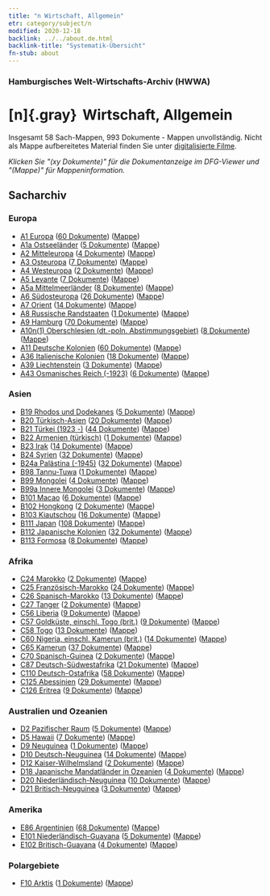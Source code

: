 ```yaml
---
title: "n Wirtschaft, Allgemein"
etr: category/subject/n
modified: 2020-12-18
backlink: ../../about.de.html
backlink-title: "Systematik-Übersicht"
fn-stub: about
---
```


### Hamburgisches Welt-Wirtschafts-Archiv (HWWA)
# [n]{.gray}&#8201; Wirtschaft, Allgemein&#160; 




Insgesamt 58 Sach-Mappen, 993 Dokumente - Mappen unvollständig.
Nicht als Mappe aufbereitetes Material finden Sie unter [digitalisierte Filme](/film/h1_sh).

_Klicken Sie "(xy Dokumente)" für die Dokumentanzeige im DFG-Viewer und "(Mappe)" für Mappeninformation._

## Sacharchiv




### Europa

- [A1 Europa](../../../geo/about.de.html#A1) (<a href="https://dfg-viewer.de/show/?tx_dlf[id]=https://pm20.zbw.eu/mets/sh/1408xx/140892/1449xx/144930/public.mets.de.xml" target="_blank">60 Dokumente</a>) ([Mappe](http://purl.org/pressemappe20/folder/sh/140892,144930))
- [A1a Ostseeländer](../../../geo/about.de.html#A1a) (<a href="https://dfg-viewer.de/show/?tx_dlf[id]=https://pm20.zbw.eu/mets/sh/1408xx/140894/1449xx/144930/public.mets.de.xml" target="_blank">5 Dokumente</a>) ([Mappe](http://purl.org/pressemappe20/folder/sh/140894,144930))
- [A2 Mitteleuropa](../../../geo/about.de.html#A2) (<a href="https://dfg-viewer.de/show/?tx_dlf[id]=https://pm20.zbw.eu/mets/sh/1408xx/140895/1449xx/144930/public.mets.de.xml" target="_blank">4 Dokumente</a>) ([Mappe](http://purl.org/pressemappe20/folder/sh/140895,144930))
- [A3 Osteuropa](../../../geo/about.de.html#A3) (<a href="https://dfg-viewer.de/show/?tx_dlf[id]=https://pm20.zbw.eu/mets/sh/1408xx/140896/1449xx/144930/public.mets.de.xml" target="_blank">7 Dokumente</a>) ([Mappe](http://purl.org/pressemappe20/folder/sh/140896,144930))
- [A4 Westeuropa](../../../geo/about.de.html#A4) (<a href="https://dfg-viewer.de/show/?tx_dlf[id]=https://pm20.zbw.eu/mets/sh/1408xx/140897/1449xx/144930/public.mets.de.xml" target="_blank">2 Dokumente</a>) ([Mappe](http://purl.org/pressemappe20/folder/sh/140897,144930))
- [A5 Levante](../../../geo/about.de.html#A5) (<a href="https://dfg-viewer.de/show/?tx_dlf[id]=https://pm20.zbw.eu/mets/sh/1408xx/140898/1449xx/144930/public.mets.de.xml" target="_blank">7 Dokumente</a>) ([Mappe](http://purl.org/pressemappe20/folder/sh/140898,144930))
- [A5a Mittelmeerländer](../../../geo/about.de.html#A5a) (<a href="https://dfg-viewer.de/show/?tx_dlf[id]=https://pm20.zbw.eu/mets/sh/1408xx/140899/1449xx/144930/public.mets.de.xml" target="_blank">8 Dokumente</a>) ([Mappe](http://purl.org/pressemappe20/folder/sh/140899,144930))
- [A6 Südosteuropa](../../../geo/about.de.html#A6) (<a href="https://dfg-viewer.de/show/?tx_dlf[id]=https://pm20.zbw.eu/mets/sh/1409xx/140900/1449xx/144930/public.mets.de.xml" target="_blank">26 Dokumente</a>) ([Mappe](http://purl.org/pressemappe20/folder/sh/140900,144930))
- [A7 Orient](../../../geo/about.de.html#A7) (<a href="https://dfg-viewer.de/show/?tx_dlf[id]=https://pm20.zbw.eu/mets/sh/1409xx/140902/1449xx/144930/public.mets.de.xml" target="_blank">14 Dokumente</a>) ([Mappe](http://purl.org/pressemappe20/folder/sh/140902,144930))
- [A8 Russische Randstaaten](../../../geo/about.de.html#A8) (<a href="https://dfg-viewer.de/show/?tx_dlf[id]=https://pm20.zbw.eu/mets/sh/1409xx/140904/1449xx/144930/public.mets.de.xml" target="_blank">1 Dokumente</a>) ([Mappe](http://purl.org/pressemappe20/folder/sh/140904,144930))
- [A9 Hamburg](../../../geo/about.de.html#A9) (<a href="https://dfg-viewer.de/show/?tx_dlf[id]=https://pm20.zbw.eu/mets/sh/1409xx/140905/1449xx/144930/public.mets.de.xml" target="_blank">70 Dokumente</a>) ([Mappe](http://purl.org/pressemappe20/folder/sh/140905,144930))
- [A10n(1) Oberschlesien (dt.-poln. Abstimmungsgebiet)](../../../geo/about.de.html#A10n(1)) (<a href="https://dfg-viewer.de/show/?tx_dlf[id]=https://pm20.zbw.eu/mets/sh/1409xx/140948/1449xx/144930/public.mets.de.xml" target="_blank">8 Dokumente</a>) ([Mappe](http://purl.org/pressemappe20/folder/sh/140948,144930))
- [A11 Deutsche Kolonien](../../../geo/about.de.html#A11) (<a href="https://dfg-viewer.de/show/?tx_dlf[id]=https://pm20.zbw.eu/mets/sh/1409xx/140960/1449xx/144930/public.mets.de.xml" target="_blank">60 Dokumente</a>) ([Mappe](http://purl.org/pressemappe20/folder/sh/140960,144930))
- [A36 Italienische Kolonien](../../../geo/about.de.html#A36) (<a href="https://dfg-viewer.de/show/?tx_dlf[id]=https://pm20.zbw.eu/mets/sh/1410xx/141012/1449xx/144930/public.mets.de.xml" target="_blank">18 Dokumente</a>) ([Mappe](http://purl.org/pressemappe20/folder/sh/141012,144930))
- [A39 Liechtenstein](../../../geo/about.de.html#A39) (<a href="https://dfg-viewer.de/show/?tx_dlf[id]=https://pm20.zbw.eu/mets/sh/1410xx/141016/1449xx/144930/public.mets.de.xml" target="_blank">3 Dokumente</a>) ([Mappe](http://purl.org/pressemappe20/folder/sh/141016,144930))
- [A43 Osmanisches Reich (-1923)](../../../geo/about.de.html#A43) (<a href="https://dfg-viewer.de/show/?tx_dlf[id]=https://pm20.zbw.eu/mets/sh/1410xx/141034/1449xx/144930/public.mets.de.xml" target="_blank">6 Dokumente</a>) ([Mappe](http://purl.org/pressemappe20/folder/sh/141034,144930))

### Asien

- [B19 Rhodos und Dodekanes](../../../geo/about.de.html#B19) (<a href="https://dfg-viewer.de/show/?tx_dlf[id]=https://pm20.zbw.eu/mets/sh/1411xx/141106/1449xx/144930/public.mets.de.xml" target="_blank">5 Dokumente</a>) ([Mappe](http://purl.org/pressemappe20/folder/sh/141106,144930))
- [B20 Türkisch-Asien](../../../geo/about.de.html#B20) (<a href="https://dfg-viewer.de/show/?tx_dlf[id]=https://pm20.zbw.eu/mets/sh/1411xx/141108/1449xx/144930/public.mets.de.xml" target="_blank">20 Dokumente</a>) ([Mappe](http://purl.org/pressemappe20/folder/sh/141108,144930))
- [B21 Türkei (1923 -)](../../../geo/about.de.html#B21) (<a href="https://dfg-viewer.de/show/?tx_dlf[id]=https://pm20.zbw.eu/mets/sh/1411xx/141111/1449xx/144930/public.mets.de.xml" target="_blank">44 Dokumente</a>) ([Mappe](http://purl.org/pressemappe20/folder/sh/141111,144930))
- [B22 Armenien (türkisch)](../../../geo/about.de.html#B22) (<a href="https://dfg-viewer.de/show/?tx_dlf[id]=https://pm20.zbw.eu/mets/sh/1411xx/141112/1449xx/144930/public.mets.de.xml" target="_blank">1 Dokumente</a>) ([Mappe](http://purl.org/pressemappe20/folder/sh/141112,144930))
- [B23 Irak](../../../geo/about.de.html#B23) (<a href="https://dfg-viewer.de/show/?tx_dlf[id]=https://pm20.zbw.eu/mets/sh/1411xx/141113/1449xx/144930/public.mets.de.xml" target="_blank">14 Dokumente</a>) ([Mappe](http://purl.org/pressemappe20/folder/sh/141113,144930))
- [B24 Syrien](../../../geo/about.de.html#B24) (<a href="https://dfg-viewer.de/show/?tx_dlf[id]=https://pm20.zbw.eu/mets/sh/1411xx/141114/1449xx/144930/public.mets.de.xml" target="_blank">32 Dokumente</a>) ([Mappe](http://purl.org/pressemappe20/folder/sh/141114,144930))
- [B24a Palästina (-1945)](../../../geo/about.de.html#B24a) (<a href="https://dfg-viewer.de/show/?tx_dlf[id]=https://pm20.zbw.eu/mets/sh/1411xx/141115/1449xx/144930/public.mets.de.xml" target="_blank">32 Dokumente</a>) ([Mappe](http://purl.org/pressemappe20/folder/sh/141115,144930))
- [B98 Tannu-Tuwa](../../../geo/about.de.html#B98) (<a href="https://dfg-viewer.de/show/?tx_dlf[id]=https://pm20.zbw.eu/mets/sh/1412xx/141260/1449xx/144930/public.mets.de.xml" target="_blank">1 Dokumente</a>) ([Mappe](http://purl.org/pressemappe20/folder/sh/141260,144930))
- [B99 Mongolei](../../../geo/about.de.html#B99) (<a href="https://dfg-viewer.de/show/?tx_dlf[id]=https://pm20.zbw.eu/mets/sh/1412xx/141261/1449xx/144930/public.mets.de.xml" target="_blank">4 Dokumente</a>) ([Mappe](http://purl.org/pressemappe20/folder/sh/141261,144930))
- [B99a Innere Mongolei](../../../geo/about.de.html#B99a) (<a href="https://dfg-viewer.de/show/?tx_dlf[id]=https://pm20.zbw.eu/mets/sh/1412xx/141264/1449xx/144930/public.mets.de.xml" target="_blank">3 Dokumente</a>) ([Mappe](http://purl.org/pressemappe20/folder/sh/141264,144930))
- [B101 Macao](../../../geo/about.de.html#B101) (<a href="https://dfg-viewer.de/show/?tx_dlf[id]=https://pm20.zbw.eu/mets/sh/1412xx/141267/1449xx/144930/public.mets.de.xml" target="_blank">6 Dokumente</a>) ([Mappe](http://purl.org/pressemappe20/folder/sh/141267,144930))
- [B102 Hongkong](../../../geo/about.de.html#B102) (<a href="https://dfg-viewer.de/show/?tx_dlf[id]=https://pm20.zbw.eu/mets/sh/1412xx/141268/1449xx/144930/public.mets.de.xml" target="_blank">2 Dokumente</a>) ([Mappe](http://purl.org/pressemappe20/folder/sh/141268,144930))
- [B103 Kiautschou](../../../geo/about.de.html#B103) (<a href="https://dfg-viewer.de/show/?tx_dlf[id]=https://pm20.zbw.eu/mets/sh/1261xx/126163/1449xx/144930/public.mets.de.xml" target="_blank">16 Dokumente</a>) ([Mappe](http://purl.org/pressemappe20/folder/sh/126163,144930))
- [B111 Japan](../../../geo/about.de.html#B111) (<a href="https://dfg-viewer.de/show/?tx_dlf[id]=https://pm20.zbw.eu/mets/sh/1412xx/141272/1449xx/144930/public.mets.de.xml" target="_blank">108 Dokumente</a>) ([Mappe](http://purl.org/pressemappe20/folder/sh/141272,144930))
- [B112 Japanische Kolonien](../../../geo/about.de.html#B112) (<a href="https://dfg-viewer.de/show/?tx_dlf[id]=https://pm20.zbw.eu/mets/sh/1412xx/141273/1449xx/144930/public.mets.de.xml" target="_blank">32 Dokumente</a>) ([Mappe](http://purl.org/pressemappe20/folder/sh/141273,144930))
- [B113 Formosa](../../../geo/about.de.html#B113) (<a href="https://dfg-viewer.de/show/?tx_dlf[id]=https://pm20.zbw.eu/mets/sh/1412xx/141274/1449xx/144930/public.mets.de.xml" target="_blank">8 Dokumente</a>) ([Mappe](http://purl.org/pressemappe20/folder/sh/141274,144930))

### Afrika

- [C24 Marokko](../../../geo/about.de.html#C24) (<a href="https://dfg-viewer.de/show/?tx_dlf[id]=https://pm20.zbw.eu/mets/sh/1413xx/141356/1449xx/144930/public.mets.de.xml" target="_blank">2 Dokumente</a>) ([Mappe](http://purl.org/pressemappe20/folder/sh/141356,144930))
- [C25 Französisch-Marokko](../../../geo/about.de.html#C25) (<a href="https://dfg-viewer.de/show/?tx_dlf[id]=https://pm20.zbw.eu/mets/sh/1413xx/141358/1449xx/144930/public.mets.de.xml" target="_blank">24 Dokumente</a>) ([Mappe](http://purl.org/pressemappe20/folder/sh/141358,144930))
- [C26 Spanisch-Marokko](../../../geo/about.de.html#C26) (<a href="https://dfg-viewer.de/show/?tx_dlf[id]=https://pm20.zbw.eu/mets/sh/1413xx/141359/1449xx/144930/public.mets.de.xml" target="_blank">13 Dokumente</a>) ([Mappe](http://purl.org/pressemappe20/folder/sh/141359,144930))
- [C27 Tanger](../../../geo/about.de.html#C27) (<a href="https://dfg-viewer.de/show/?tx_dlf[id]=https://pm20.zbw.eu/mets/sh/1413xx/141360/1449xx/144930/public.mets.de.xml" target="_blank">2 Dokumente</a>) ([Mappe](http://purl.org/pressemappe20/folder/sh/141360,144930))
- [C56 Liberia](../../../geo/about.de.html#C56) (<a href="https://dfg-viewer.de/show/?tx_dlf[id]=https://pm20.zbw.eu/mets/sh/1414xx/141405/1449xx/144930/public.mets.de.xml" target="_blank">9 Dokumente</a>) ([Mappe](http://purl.org/pressemappe20/folder/sh/141405,144930))
- [C57 Goldküste, einschl. Togo (brit.)](../../../geo/about.de.html#C57) (<a href="https://dfg-viewer.de/show/?tx_dlf[id]=https://pm20.zbw.eu/mets/sh/1414xx/141406/1449xx/144930/public.mets.de.xml" target="_blank">9 Dokumente</a>) ([Mappe](http://purl.org/pressemappe20/folder/sh/141406,144930))
- [C58 Togo](../../../geo/about.de.html#C58) (<a href="https://dfg-viewer.de/show/?tx_dlf[id]=https://pm20.zbw.eu/mets/sh/1414xx/141408/1449xx/144930/public.mets.de.xml" target="_blank">13 Dokumente</a>) ([Mappe](http://purl.org/pressemappe20/folder/sh/141408,144930))
- [C60 Nigeria, einschl. Kamerun (brit.)](../../../geo/about.de.html#C60) (<a href="https://dfg-viewer.de/show/?tx_dlf[id]=https://pm20.zbw.eu/mets/sh/1414xx/141409/1449xx/144930/public.mets.de.xml" target="_blank">14 Dokumente</a>) ([Mappe](http://purl.org/pressemappe20/folder/sh/141409,144930))
- [C65 Kamerun](../../../geo/about.de.html#C65) (<a href="https://dfg-viewer.de/show/?tx_dlf[id]=https://pm20.zbw.eu/mets/sh/1414xx/141410/1449xx/144930/public.mets.de.xml" target="_blank">37 Dokumente</a>) ([Mappe](http://purl.org/pressemappe20/folder/sh/141410,144930))
- [C70 Spanisch-Guinea](../../../geo/about.de.html#C70) (<a href="https://dfg-viewer.de/show/?tx_dlf[id]=https://pm20.zbw.eu/mets/sh/1414xx/141412/1449xx/144930/public.mets.de.xml" target="_blank">2 Dokumente</a>) ([Mappe](http://purl.org/pressemappe20/folder/sh/141412,144930))
- [C87 Deutsch-Südwestafrika](../../../geo/about.de.html#C87) (<a href="https://dfg-viewer.de/show/?tx_dlf[id]=https://pm20.zbw.eu/mets/sh/1414xx/141450/1449xx/144930/public.mets.de.xml" target="_blank">21 Dokumente</a>) ([Mappe](http://purl.org/pressemappe20/folder/sh/141450,144930))
- [C110 Deutsch-Ostafrika](../../../geo/about.de.html#C110) (<a href="https://dfg-viewer.de/show/?tx_dlf[id]=https://pm20.zbw.eu/mets/sh/1414xx/141471/1449xx/144930/public.mets.de.xml" target="_blank">58 Dokumente</a>) ([Mappe](http://purl.org/pressemappe20/folder/sh/141471,144930))
- [C125 Abessinien](../../../geo/about.de.html#C125) (<a href="https://dfg-viewer.de/show/?tx_dlf[id]=https://pm20.zbw.eu/mets/sh/1414xx/141482/1449xx/144930/public.mets.de.xml" target="_blank">29 Dokumente</a>) ([Mappe](http://purl.org/pressemappe20/folder/sh/141482,144930))
- [C126 Eritrea](../../../geo/about.de.html#C126) (<a href="https://dfg-viewer.de/show/?tx_dlf[id]=https://pm20.zbw.eu/mets/sh/1414xx/141483/1449xx/144930/public.mets.de.xml" target="_blank">9 Dokumente</a>) ([Mappe](http://purl.org/pressemappe20/folder/sh/141483,144930))

### Australien und Ozeanien

- [D2 Pazifischer Raum](../../../geo/about.de.html#D2) (<a href="https://dfg-viewer.de/show/?tx_dlf[id]=https://pm20.zbw.eu/mets/sh/1415xx/141593/1449xx/144930/public.mets.de.xml" target="_blank">5 Dokumente</a>) ([Mappe](http://purl.org/pressemappe20/folder/sh/141593,144930))
- [D5 Hawaii](../../../geo/about.de.html#D5) (<a href="https://dfg-viewer.de/show/?tx_dlf[id]=https://pm20.zbw.eu/mets/sh/1415xx/141595/1449xx/144930/public.mets.de.xml" target="_blank">7 Dokumente</a>) ([Mappe](http://purl.org/pressemappe20/folder/sh/141595,144930))
- [D9 Neuguinea](../../../geo/about.de.html#D9) (<a href="https://dfg-viewer.de/show/?tx_dlf[id]=https://pm20.zbw.eu/mets/sh/1416xx/141600/1449xx/144930/public.mets.de.xml" target="_blank">1 Dokumente</a>) ([Mappe](http://purl.org/pressemappe20/folder/sh/141600,144930))
- [D10 Deutsch-Neuguinea](../../../geo/about.de.html#D10) (<a href="https://dfg-viewer.de/show/?tx_dlf[id]=https://pm20.zbw.eu/mets/sh/1416xx/141601/1449xx/144930/public.mets.de.xml" target="_blank">14 Dokumente</a>) ([Mappe](http://purl.org/pressemappe20/folder/sh/141601,144930))
- [D12 Kaiser-Wilhelmsland](../../../geo/about.de.html#D12) (<a href="https://dfg-viewer.de/show/?tx_dlf[id]=https://pm20.zbw.eu/mets/sh/1416xx/141612/1449xx/144930/public.mets.de.xml" target="_blank">2 Dokumente</a>) ([Mappe](http://purl.org/pressemappe20/folder/sh/141612,144930))
- [D18 Japanische Mandatländer in Ozeanien](../../../geo/about.de.html#D18) (<a href="https://dfg-viewer.de/show/?tx_dlf[id]=https://pm20.zbw.eu/mets/sh/1416xx/141618/1449xx/144930/public.mets.de.xml" target="_blank">4 Dokumente</a>) ([Mappe](http://purl.org/pressemappe20/folder/sh/141618,144930))
- [D20 Niederländisch-Neuguinea](../../../geo/about.de.html#D20) (<a href="https://dfg-viewer.de/show/?tx_dlf[id]=https://pm20.zbw.eu/mets/sh/1416xx/141619/1449xx/144930/public.mets.de.xml" target="_blank">10 Dokumente</a>) ([Mappe](http://purl.org/pressemappe20/folder/sh/141619,144930))
- [D21 Britisch-Neuguinea](../../../geo/about.de.html#D21) (<a href="https://dfg-viewer.de/show/?tx_dlf[id]=https://pm20.zbw.eu/mets/sh/1416xx/141620/1449xx/144930/public.mets.de.xml" target="_blank">3 Dokumente</a>) ([Mappe](http://purl.org/pressemappe20/folder/sh/141620,144930))

### Amerika

- [E86 Argentinien](../../../geo/about.de.html#E86) (<a href="https://dfg-viewer.de/show/?tx_dlf[id]=https://pm20.zbw.eu/mets/sh/1416xx/141692/1449xx/144930/public.mets.de.xml" target="_blank">68 Dokumente</a>) ([Mappe](http://purl.org/pressemappe20/folder/sh/141692,144930))
- [E101 Niederländisch-Guayana](../../../geo/about.de.html#E101) (<a href="https://dfg-viewer.de/show/?tx_dlf[id]=https://pm20.zbw.eu/mets/sh/1416xx/141699/1449xx/144930/public.mets.de.xml" target="_blank">5 Dokumente</a>) ([Mappe](http://purl.org/pressemappe20/folder/sh/141699,144930))
- [E102 Britisch-Guayana](../../../geo/about.de.html#E102) (<a href="https://dfg-viewer.de/show/?tx_dlf[id]=https://pm20.zbw.eu/mets/sh/1417xx/141700/1449xx/144930/public.mets.de.xml" target="_blank">4 Dokumente</a>) ([Mappe](http://purl.org/pressemappe20/folder/sh/141700,144930))

### Polargebiete

- [F10 Arktis](../../../geo/about.de.html#F10) (<a href="https://dfg-viewer.de/show/?tx_dlf[id]=https://pm20.zbw.eu/mets/sh/1417xx/141702/1449xx/144930/public.mets.de.xml" target="_blank">1 Dokumente</a>) ([Mappe](http://purl.org/pressemappe20/folder/sh/141702,144930))


